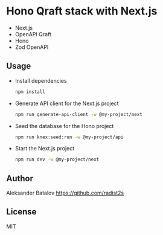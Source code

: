# Hono Qraft stack with Next.js

* Next.js
* OpenAPI Qraft
* Hono
* Zod OpenAPI

## Usage

- Install dependencies
  ```bash
  npm install
  ```
- Generate API client for the Next.js project
  ```bash
  npm run generate-api-client -w @my-project/next
  ```
- Seed the database for the Hono project
  ```bash
  npm run knex:seed:run -w @my-project/api
  ```
- Start the Next.js project
  ```bash
  npm run dev -w @my-project/next
  ```

## Author

Aleksander Batalov <https://github.com/radist2s>

## License

MIT
